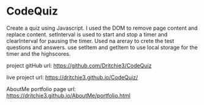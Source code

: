 # CodeQuiz

Create a quiz using Javascript. I used the DOM to remove page content and replace content.  setInterval is used to start and stop a timer and clearInterval for pausing the timer.  Used na areray to crete the test questions and answers. use setItem and getItem to use local storage for the timer and the highscores.


project gitHub url: https://github.com/Dritchie3/CodeQuiz

live project url: https://dritchie3.github.io/CodeQuiz/

AboutMe portfolio page url: https://dritchie3.github.io/AboutMe/portfolio.html 
